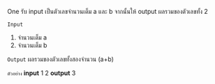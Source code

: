One
รับ input เป็นตัวเลขจำนวนเต็ม a และ b จากนั้นให้ output ผลรวมของตัวเลขทั้ง 2

`Input`
1. จำนวนเต็ม a
2. จำนวนเต็ม b

`Output`
ผลรวมของตัวเลขทั้งสองจำนวน (a+b)

`ตัวอย่าง`
__input__
1 2
__output__
3